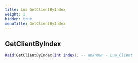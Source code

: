```yaml
---
title: Lua GetClientByIndex
weight: 1
hidden: true
menuTitle: GetClientByIndex
---
```

## GetClientByIndex
```lua
Raid:GetClientByIndex(int index); -- unknown - Lua_Client
```